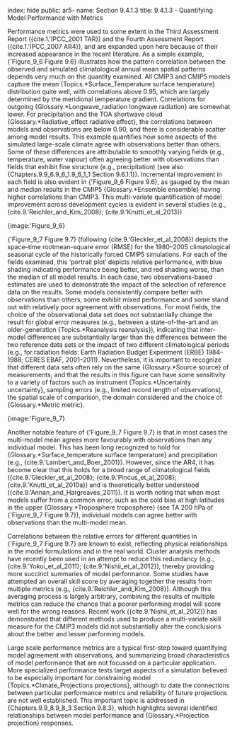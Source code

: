 index: hide
public: ar5-
name: Section 9.4.1.3
title: 9.4.1.3 - Quantifying Model Performance with Metrics

Performance metrics were used to some extent in the Third Assessment Report ({cite.1.'IPCC_2001 TAR}) and the Fourth Assessment Report ({cite.1.'IPCC_2007 AR4}), and are expanded upon here because of their increased appearance in the recent literature. As a simple example, {'Figure_9_6 Figure 9.6} illustrates how the pattern correlation between the observed and simulated climatological annual mean spatial patterns depends very much on the quantity examined. All CMIP3 and CMIP5 models capture the mean {Topics.*Surface_Temperature surface temperature} distribution quite well, with correlations above 0.95, which are largely determined by the meridional temperature gradient. Correlations for outgoing {Glossary.*Longwave_radiation longwave radiation} are somewhat lower. For precipitation and the TOA shortwave cloud {Glossary.*Radiative_effect radiative effect}, the correlations between models and observations are below 0.90, and there is considerable scatter among model results. This example quantifies how some aspects of the simulated large-scale climate agree with observations better than others. Some of these differences are attributable to smoothly varying fields (e.g., temperature, water vapour) often agreeing better with observations than fields that exhibit fine structure (e.g., precipitation) (see also {Chapters.9.9_6.9_6_1.9_6_1_1 Section 9.6.1.1}). Incremental improvement in each field is also evident in {'Figure_9_6 Figure 9.6}, as gauged by the mean and median results in the CMIP5 {Glossary.*Ensemble ensemble} having higher correlations than CMIP3. This multi-variate quantification of model improvement across development cycles is evident in several studies (e.g., {cite.9.'Reichler_and_Kim_2008}; {cite.9.'Knutti_et_al_2013})

{image:'Figure_9_6}

{'Figure_9_7 Figure 9.7} (following {cite.9.'Gleckler_et_al_2008}) depicts the space–time rootmean-square error (RMSE) for the 1980–2005 climatological seasonal cycle of the historically forced CMIP5 simulations. For each of the fields examined, this ‘portrait plot’ depicts relative performance, with blue shading indicating performance being better, and red shading worse, than the median of all model results. In each case, two observations-based estimates are used to demonstrate the impact of the selection of reference data on the results. Some models consistently compare better with observations than others, some exhibit mixed performance and some stand out with relatively poor agreement with observations. For most fields, the choice of the observational data set does not substantially change the result for global error measures (e.g., between a state-of-the-art and an older-generation {Topics.*Reanalysis reanalysis}), indicating that inter-model differences are substantially larger than the differences between the two reference data sets or the impact of two different climatological periods (e.g., for radiation fields: Earth Radiation Budget Experiment (ERBE) 1984–1988; CERES EBAF, 2001–2011). Nevertheless, it is important to recognize that different data sets often rely on the same {Glossary.*Source source} of measurements, and that the results in this figure can have some sensitivity to a variety of factors such as instrument {Topics.*Uncertainty uncertainty}, sampling errors (e.g., limited record length of observations), the spatial scale of comparison, the domain considered and the choice of {Glossary.*Metric metric}.

{image:'Figure_9_7}

Another notable feature of {'Figure_9_7 Figure 9.7} is that in most cases the multi-model mean agrees more favourably with observations than any individual model. This has been long recognized to hold for {Glossary.*Surface_temperature surface temperature} and precipitation (e.g., {cite.9.'Lambert_and_Boer_2001}). However, since the AR4, it has become clear that this holds for a broad range of climatological fields ({cite.9.'Gleckler_et_al_2008}; {cite.9.'Pincus_et_al_2008}; {cite.9.'Knutti_et_al_2010a}) and is theoretically better understood ({cite.9.'Annan_and_Hargreaves_2011}). It is worth noting that when most models suffer from a common error, such as the cold bias at high latitudes in the upper {Glossary.*Troposphere troposphere} (see TA 200 hPa of {'Figure_9_7 Figure 9.7}), individual models can agree better with observations than the multi-model mean.

Correlations between the relative errors for different quantities in {'Figure_9_7 Figure 9.7} are known to exist, reflecting physical relationships in the model formulations and in the real world. Cluster analysis methods have recently been used in an attempt to reduce this redundancy (e.g., {cite.9.'Yokoi_et_al_2011}; {cite.9.'Nishii_et_al_2012}), thereby providing more succinct summaries of model performance. Some studies have attempted an overall skill score by averaging together the results from multiple metrics (e.g., {cite.9.'Reichler_and_Kim_2008}). Although this averaging process is largely arbitrary, combining the results of multiple metrics can reduce the chance that a poorer performing model will score well for the wrong reasons. Recent work ({cite.9.'Nishii_et_al_2012}) has demonstrated that different methods used to produce a multi-variate skill measure for the CMIP3 models did not substantially alter the conclusions about the better and lesser performing models.

Large scale performance metrics are a typical first-step toward quantifying model agreement with observations, and summarizing broad characteristics of model performance that are not focussed on a particular application. More specialized performance tests target aspects of a simulation believed to be especially important for constraining model {Topics.*Climate_Projections projections}, although to date the connections between particular performance metrics and reliability of future projections are not well established. This important topic is addressed in {Chapters.9.9_8.9_8_3 Section 9.8.3}, which highlights several identified relationships between model performance and {Glossary.*Projection projection} responses.

